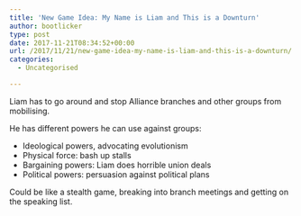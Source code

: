 ```yaml
---
title: 'New Game Idea: My Name is Liam and This is a Downturn'
author: bootlicker
type: post
date: 2017-11-21T08:34:52+00:00
url: /2017/11/21/new-game-idea-my-name-is-liam-and-this-is-a-downturn/
categories:
  - Uncategorised

---
```

Liam has to go around and stop Alliance branches and other groups from mobilising.

He has different powers he can use against groups:

  * Ideological powers, advocating evolutionism
  * Physical force: bash up stalls
  * Bargaining powers: Liam does horrible union deals
  * Political powers: persuasion against political plans

Could be like a stealth game, breaking into branch meetings and getting on the speaking list.
